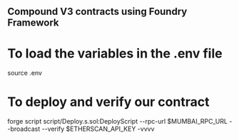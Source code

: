 ## Compound V3 contracts using Foundry Framework


# To load the variables in the .env file
source .env

# To deploy and verify our contract
forge script script/Deploy.s.sol:DeployScript --rpc-url $MUMBAI_RPC_URL --broadcast --verify $ETHERSCAN_API_KEY -vvvv